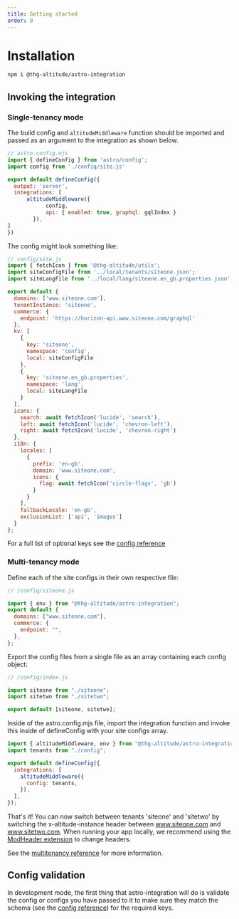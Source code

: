 ```yaml
---
title: Getting started
order: 0
---
```


# Installation

```sh
npm i @thg-altitude/astro-integration
```

## Invoking the integration 

### Single-tenancy mode

The build config and `altitudeMiddleware` function should be imported and passed as an argument to the integration as shown below.

```js
// astro.config.mjs
import { defineConfig } from 'astro/config';
import config from './config/site.js'

export default defineConfig({
  output: 'server',
  integrations: [
      altitudeMiddleware({
            config,
            api: { enabled: true, graphql: gqlIndex }
        }),
] 
})
```

The config might look something like: 

```js
// config/site.js
import { fetchIcon } from '@thg-altitude/utils';
import siteConfigFile from '../local/tenants/siteone.json';
import siteLangFile from '../local/lang/siteone.en_gb.properties.json';

export default {
  domains: ['www.siteone.com'],
  tenantInstance: 'siteone',
  commerce: {
    endpoint: 'https://horizon-api.www.siteone.com/graphql'
  },
  kv: [
    {
      key: 'siteone',
      namespace: 'config',
      local: siteConfigFile
    },
    {
      key: 'siteone.en_gb.properties',
      namespace: 'lang',
      local: siteLangFile
    }
  ],
  icons: {
    search: await fetchIcon('lucide', 'search'),
    left: await fetchIcon('lucide', 'chevron-left'),
    right: await fetchIcon('lucide', 'chevron-right')
  },
  i18n: {
    locales: [
      {
        prefix: 'en-gb',
        domain: 'www.siteone.com',
        icons: {
          flag: await fetchIcon('circle-flags', 'gb')
        }
      }
    ],
    fallbackLocale: 'en-gb',
    exclusionList: ['api', 'images']
  }
};
```

For a full list of optional keys see the [config reference](../reference/config)

### Multi-tenancy mode

Define each of the site configs in their own respective file:

```javascript
// /config/siteone.js

import { env } from "@thg-altitude/astro-integration";
export default {
  domains: ["www.siteone.com"],
  commerce: {
    endpoint: "",
  },
};
```

Export the config files from a single file as an array containing each config object:

```javascript
// /config/index.js

import siteone from "./siteone";
import sitetwo from "./sitetwo";

export default [siteone, sitetwo];
```

Inside of the astro.config.mjs file, import the integration function and invoke this inside of defineConfig with your site configs array.

```javascript
import { altitudeMiddleware, env } from "@thg-altitude/astro-integration";
import tenants from "./config";

export default defineConfig({
  integrations: [
    altitudeMiddleware({
      config: tenants,
    }),
  ],
});
```

That's it! You can now switch between tenants 'siteone' and 'sitetwo' by switching the x-altitude-instance header between www.siteone.com and www.sitetwo.com. When running your app locally, we recommend using the [ModHeader extension](https://chromewebstore.google.com/detail/modheader-modify-http-hea/idgpnmonknjnojddfkpgkljpfnnfcklj?hl=en) to change headers.  

See the [multitenancy reference](../reference/multi-tenancy) for more information.


## Config validation

In development mode, the first thing that astro-integration will do is validate the config or configs you have passed to it to make sure they match the schema (see the [config reference](../reference/config)) for the required keys.
